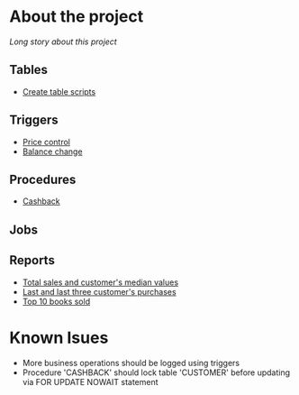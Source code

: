 # About the project
<i>Long story about this project</i>

## Tables
* [Create table scripts](table_organization.sql)

## Triggers
* [Price control](trigger_price_control.sql)
* [Balance change](trigger_balance_change.sql) 

## Procedures 
* [Cashback](procedure_cashback.sql)

## Jobs

## Reports
* [Total sales and customer's median values](report_customer_median.sql)
* [Last and last three customer's purchases](report_last_purchase.sql)
* [Top 10 books sold](report_top_books_sold.sql)

# Known Isues
* More business operations should be logged using triggers
* Procedure 'CASHBACK' should lock table 'CUSTOMER' before updating via FOR UPDATE NOWAIT statement
